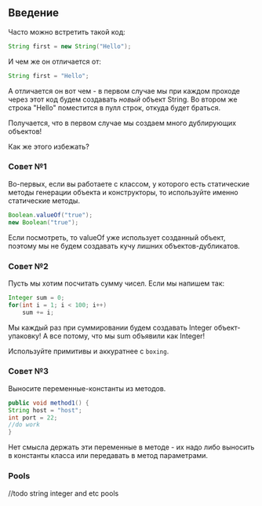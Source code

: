 ## Введение
Часто можно встретить такой код:
```java
String first = new String("Hello");
```
И чем же он отличается от:
```java
String first = "Hello";
```

А отличается он вот чем - в первом случае мы при каждом проходе через этот код будем создавать *новый* объект String.
Во втором же строка "Hello" поместится в пулл строк, откуда будет браться.

Получается, что в первом случае мы создаем много дублирующих объектов!

Как же этого избежать?

### Совет №1
Во-первых, если вы работаете с классом, у которого есть статические методы генерации объекта и конструкторы, то используйте именно статические методы.
```java
Boolean.valueOf("true");
new Boolean("true");
```
Если посмотреть, то valueOf уже использует созданный объект, поэтому мы не будем создавать кучу лишних объектов-дубликатов.

### Совет №2
Пусть мы хотим посчитать сумму чисел. Если мы напишем так:
```java
Integer sum = 0;
for(int i = 1; i < 100; i++)
    sum += i;
```
Мы каждый раз при суммировании будем создавать Integer объект-упаковку!
А все потому, что мы sum объявили как Integer!

Используйте примитивы и аккуратнее с `boxing`.

### Совет №3
Выносите переменные-константы из методов.
```java
public void method1() {
String host = "host";
int port = 22;
//do work
}
```

Нет смысла держать эти переменные в методе - их надо либо выносить в константы класса или передавать в метод параметрами.

### Pools
//todo string integer and etc pools
